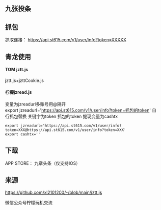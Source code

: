 ## 九张投条

## 抓包
抓取连接： https://api.st615.com/v1/user/info?token=XXXXX

## 青龙使用 
#### TOM jztt.js
jztt.js+jzttCookie.js

#### 柠檬jzread.js
变量为jzreadurl多账号用@隔开
export jzreadurl='https://api.st615.com/v1/user/info?token=抓包的token'
自行抓包替换 关键字为token 抓包的token
提现变量为cashtx
```
export jzreadurl='https://api.st615.com/v1/user/info?token=XXX@https://api.st615.com/v1/user/info?token=XXX'
export cashtx=''
```

## 下载 
APP STORE： 九章头条（仅支持IOS）
## 来源
https://github.com/xl2101200/-/blob/main/jztt.js

微信公众号柠檬玩机交流
